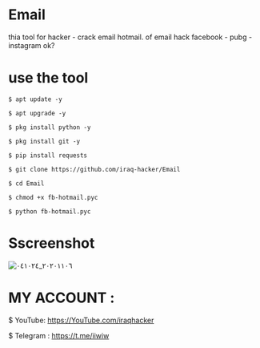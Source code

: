 # Email

thia tool for hacker - crack email hotmail. 
of email hack facebook - pubg - instagram ok?


# use the tool

```
$ apt update -y

$ apt upgrade -y

$ pkg install python -y

$ pkg install git -y

$ pip install requests

$ git clone https://github.com/iraq-hacker/Email

$ cd Email

$ chmod +x fb-hotmail.pyc

$ python fb-hotmail.pyc
```
# Sscreenshot 
![٢٠٢٠١١٠٦_٠٤١٠٢٤](https://user-images.githubusercontent.com/70316694/98313980-20e8d100-1fe6-11eb-939b-e541269d671c.jpg)



# MY ACCOUNT :

$ YouTube:  https://YouTube.com/iraqhacker

$ Telegram : https://t.me/iiwiw

